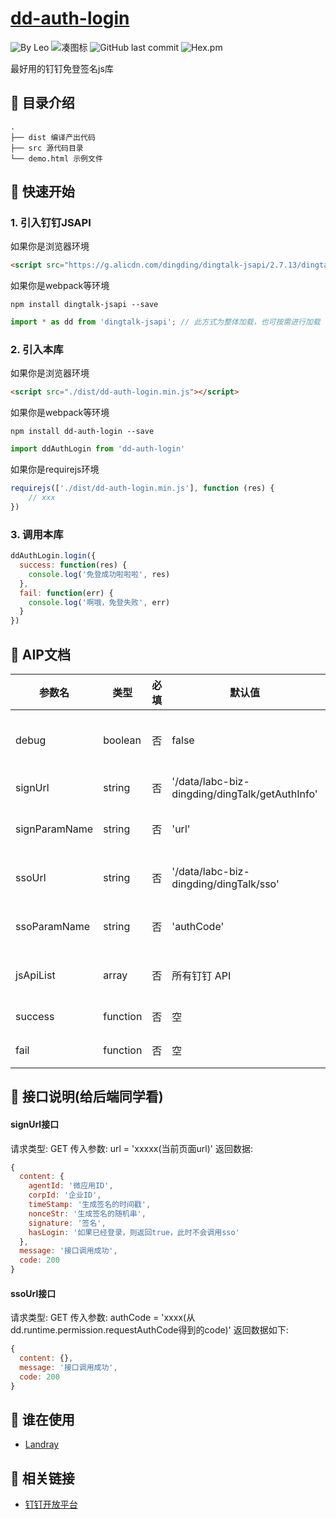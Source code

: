 # [dd-auth-login](https://github.com/leochan2017/dd-auth-login)

![By Leo](https://img.shields.io/badge/Powered_by-Leo-red.svg?style=flat) 
![凑图标](https://travis-ci.org/Alamofire/Alamofire.svg?branch=master)
![GitHub last commit](https://img.shields.io/github/last-commit/leochan2017/dd-auth-login.svg)
![Hex.pm](https://img.shields.io/hexpm/l/plug.svg)

最好用的钉钉免登签名js库


## :open_file_folder: 目录介绍

```
.
├── dist 编译产出代码
├── src 源代码目录
└── demo.html 示例文件
```

## :rocket: 快速开始
### 1. 引入钉钉JSAPI

如果你是浏览器环境

```html
<script src="https://g.alicdn.com/dingding/dingtalk-jsapi/2.7.13/dingtalk.open.js"></script>
```


如果你是webpack等环境

```shell
npm install dingtalk-jsapi --save
```

```typescript
import * as dd from 'dingtalk-jsapi'; // 此方式为整体加载，也可按需进行加载
```



### 2. 引入本库

如果你是浏览器环境

```html
<script src="./dist/dd-auth-login.min.js"></script>
```


如果你是webpack等环境
```shell
npm install dd-auth-login --save
```


```js
import ddAuthLogin from 'dd-auth-login'
```

如果你是requirejs环境

```js
requirejs(['./dist/dd-auth-login.min.js'], function (res) {
    // xxx
})
```

### 3. 调用本库

```js
ddAuthLogin.login({
  success: function(res) {
    console.log('免登成功啦啦啦', res)
  },
  fail: function(err) {
    console.log('啊哦，免登失败', err)
  }
})
```


## :bookmark_tabs: AIP文档

| 参数名 | 类型 | 必填 | 默认值 | 说明 |
| ----- | --- | ---- | ----- | --- |
| debug | boolean | 否 | false | 是否开启 debug 模式 |
| signUrl | string | 否 | '/data/labc-biz-dingding/dingTalk/getAuthInfo' | 请求签名地址 |
| signParamName | string | 否 | 'url' | 请求签名参数名称 |
| ssoUrl | string | 否 | '/data/labc-biz-dingding/dingTalk/sso' | 请求sso地址 |
| ssoParamName | string | 否 | 'authCode' | 请求sso参数名称 |
| jsApiList | array | 否 | 所有钉钉 API | 要签名的功能列表 |
| success | function | 否 | 空 | 成功回调 |
| fail | function | 否 | 空 | 失败回调 |


## :loudspeaker: 接口说明(给后端同学看)
#### signUrl接口
请求类型: GET
传入参数: url = 'xxxxx(当前页面url)'
返回数据:

```js
{
  content: {
    agentId: '微应用ID',
    corpId: '企业ID',
    timeStamp: '生成签名的时间戳',
    nonceStr: '生成签名的随机串',
    signature: '签名',
    hasLogin: '如果已经登录，则返回true，此时不会调用sso'
  },
  message: '接口调用成功',
  code: 200
}
```

#### ssoUrl接口
请求类型: GET
传入参数: authCode = 'xxxx(从dd.runtime.permission.requestAuthCode得到的code)'
返回数据如下:

```js
{
  content: {},
  message: '接口调用成功',
  code: 200
}
```


## :couple: 谁在使用

- [Landray](http://www.landray.com.cn)


## :see_no_evil: 相关链接

- [钉钉开放平台](https://open-doc.dingtalk.com/)
